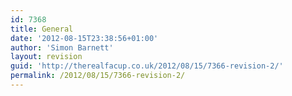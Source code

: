 ```yaml
---
id: 7368
title: General
date: '2012-08-15T23:38:56+01:00'
author: 'Simon Barnett'
layout: revision
guid: 'http://therealfacup.co.uk/2012/08/15/7366-revision-2/'
permalink: /2012/08/15/7366-revision-2/
---
```


